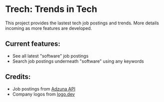 # Trech: Trends in Tech

This project provides the lastest tech job postings and trends. More details incoming as more features are developed. 

## Current features: 
 - See all latest "software" job postings
 - Search job postings underneath "software" using any keywords

## Credits:
 - Job postings from [Adzuna API](http://www.adzuna.co.uk)
 - Company logos from [logo.dev](logo.dev)